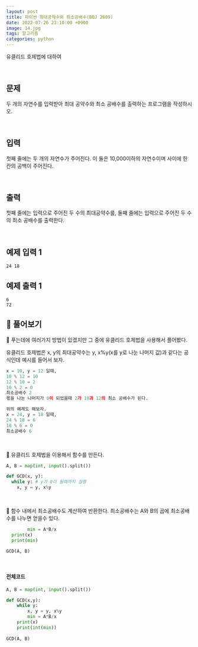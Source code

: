```yaml
---
layout: post
title: 파이썬 최대공약수와 최소공배수(BOJ 2609)
date: 2022-07-26 23:10:00 +0900
image: 14.jpg
tags: 알고리즘
categories: python 
---
```


유클리드 호제법에 대하여

<br>

## 문제

두 개의 자연수를 입력받아 최대 공약수와 최소 공배수를 출력하는 프로그램을 작성하시오.

<br>

## 입력

첫째 줄에는 두 개의 자연수가 주어진다. 이 둘은 10,000이하의 자연수이며 사이에 한 칸의 공백이 주어진다.

<br>

## 출력

첫째 줄에는 입력으로 주어진 두 수의 최대공약수를, 둘째 줄에는 입력으로 주어진 두 수의 최소 공배수를 출력한다.

<br>

## 예제 입력 1

```
24 18
```

## 예제 출력 1

```
6
72
```



## 📝 풀어보기

📌 푸는데에 여러가지 방법이 있겠지만 그 중에 유클리드 호제법을 사용해서 풀어봤다.

유클리드 호제법은 x, y의 최대공약수는 y, x%y(x를 y로 나눈 나머지 값)과 같다는 공식인데 예시를 들어서 보자.

``` python
x = 10, y = 12 일때,
10 % 12 = 10
12 % 10 = 2
10 % 2 = 0
최소공배수 2
몫을 나눈 나머지가 0이 되었을때 2가 10과 12의 최소 공배수가 된다.

위의 예제도 해보자.
x = 24, y = 18 일때,
24 % 18 = 6
18 % 6 = 0
최소공배수 6
```

<br>

📌 유클리드 호제법을 이용해서 함수를 만든다.

``` python
A, B = map(int, input().split())

def GCD(x, y):
  while y: # y가 0이 될때까지 실행
    x, y = y, x%y
```

<br>

📌 함수 내에서 최소공배수도 계산하여 반환한다. 최소공배수는 A와 B의 곱에 최소공배수를 나누면 얻을수 있다.

``` python
		min = A*B/x
  print(x)
  print(min)

GCD(A, B)
```

<br>

#### 전체코드

``` python
A, B = map(int, input().split())

def GCD(x,y):
    while y:
        x, y = y, x%y
        min = A*B/x
    print(x)
    print(int(min))
  
GCD(A, B)
```

